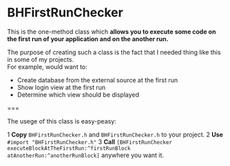 BHFirstRunChecker
=================

This is the one-method class which **allows you to execute some code on the first run of your application and on the another run.**  
  
The purpose of creating such a class is the fact that I needed thing like this in some of my projects.  
For example, would want to:

* Create database from the external source at the first run
* Show login view at the first run
* Determine which view should be displayed 

===

The usege of this class is easy-peasy:

1 **Copy** `BHFirstRunChecker.h` and `BHFirstRunChecker.h` to your project.
2 **Use** `#import "BHFirstRunChecker.h"`
3 **Call** `[BHFirstRunChecker executeBlockAtTheFirstRun:^firstRunBlock atAnotherRun:^anotherRunBlock]` anywhere you want it.
